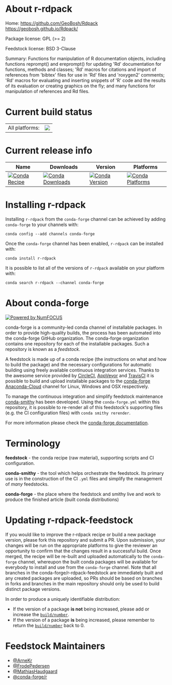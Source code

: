 About r-rdpack
==============

Home: https://github.com/GeoBosh/Rdpack https://geobosh.github.io/Rdpack/

Package license: GPL (>= 2)

Feedstock license: BSD 3-Clause

Summary: Functions for manipulation of R documentation objects, including functions reprompt() and ereprompt() for updating 'Rd' documentation for functions, methods and classes; 'Rd' macros for citations and import of references from 'bibtex' files for use in 'Rd' files and 'roxygen2' comments; 'Rd' macros for evaluating and inserting snippets of 'R' code and the results of its evaluation or creating graphics on the fly; and many functions for manipulation of references and Rd files.



Current build status
====================


<table><tr><td>All platforms:</td>
    <td>
      <a href="https://dev.azure.com/conda-forge/feedstock-builds/_build/latest?definitionId=1522&branchName=master">
        <img src="https://dev.azure.com/conda-forge/feedstock-builds/_apis/build/status/r-rdpack-feedstock?branchName=master">
      </a>
    </td>
  </tr>
</table>

Current release info
====================

| Name | Downloads | Version | Platforms |
| --- | --- | --- | --- |
| [![Conda Recipe](https://img.shields.io/badge/recipe-r--rdpack-green.svg)](https://anaconda.org/conda-forge/r-rdpack) | [![Conda Downloads](https://img.shields.io/conda/dn/conda-forge/r-rdpack.svg)](https://anaconda.org/conda-forge/r-rdpack) | [![Conda Version](https://img.shields.io/conda/vn/conda-forge/r-rdpack.svg)](https://anaconda.org/conda-forge/r-rdpack) | [![Conda Platforms](https://img.shields.io/conda/pn/conda-forge/r-rdpack.svg)](https://anaconda.org/conda-forge/r-rdpack) |

Installing r-rdpack
===================

Installing `r-rdpack` from the `conda-forge` channel can be achieved by adding `conda-forge` to your channels with:

```
conda config --add channels conda-forge
```

Once the `conda-forge` channel has been enabled, `r-rdpack` can be installed with:

```
conda install r-rdpack
```

It is possible to list all of the versions of `r-rdpack` available on your platform with:

```
conda search r-rdpack --channel conda-forge
```


About conda-forge
=================

[![Powered by NumFOCUS](https://img.shields.io/badge/powered%20by-NumFOCUS-orange.svg?style=flat&colorA=E1523D&colorB=007D8A)](http://numfocus.org)

conda-forge is a community-led conda channel of installable packages.
In order to provide high-quality builds, the process has been automated into the
conda-forge GitHub organization. The conda-forge organization contains one repository
for each of the installable packages. Such a repository is known as a *feedstock*.

A feedstock is made up of a conda recipe (the instructions on what and how to build
the package) and the necessary configurations for automatic building using freely
available continuous integration services. Thanks to the awesome service provided by
[CircleCI](https://circleci.com/), [AppVeyor](https://www.appveyor.com/)
and [TravisCI](https://travis-ci.org/) it is possible to build and upload installable
packages to the [conda-forge](https://anaconda.org/conda-forge)
[Anaconda-Cloud](https://anaconda.org/) channel for Linux, Windows and OSX respectively.

To manage the continuous integration and simplify feedstock maintenance
[conda-smithy](https://github.com/conda-forge/conda-smithy) has been developed.
Using the ``conda-forge.yml`` within this repository, it is possible to re-render all of
this feedstock's supporting files (e.g. the CI configuration files) with ``conda smithy rerender``.

For more information please check the [conda-forge documentation](https://conda-forge.org/docs/).

Terminology
===========

**feedstock** - the conda recipe (raw material), supporting scripts and CI configuration.

**conda-smithy** - the tool which helps orchestrate the feedstock.
                   Its primary use is in the construction of the CI ``.yml`` files
                   and simplify the management of *many* feedstocks.

**conda-forge** - the place where the feedstock and smithy live and work to
                  produce the finished article (built conda distributions)


Updating r-rdpack-feedstock
===========================

If you would like to improve the r-rdpack recipe or build a new
package version, please fork this repository and submit a PR. Upon submission,
your changes will be run on the appropriate platforms to give the reviewer an
opportunity to confirm that the changes result in a successful build. Once
merged, the recipe will be re-built and uploaded automatically to the
`conda-forge` channel, whereupon the built conda packages will be available for
everybody to install and use from the `conda-forge` channel.
Note that all branches in the conda-forge/r-rdpack-feedstock are
immediately built and any created packages are uploaded, so PRs should be based
on branches in forks and branches in the main repository should only be used to
build distinct package versions.

In order to produce a uniquely identifiable distribution:
 * If the version of a package **is not** being increased, please add or increase
   the [``build/number``](https://conda.io/docs/user-guide/tasks/build-packages/define-metadata.html#build-number-and-string).
 * If the version of a package **is** being increased, please remember to return
   the [``build/number``](https://conda.io/docs/user-guide/tasks/build-packages/define-metadata.html#build-number-and-string)
   back to 0.

Feedstock Maintainers
=====================

* [@ArneKr](https://github.com/ArneKr/)
* [@FrodePedersen](https://github.com/FrodePedersen/)
* [@MathiasHaudgaard](https://github.com/MathiasHaudgaard/)
* [@conda-forge/r](https://github.com/conda-forge/r/)

